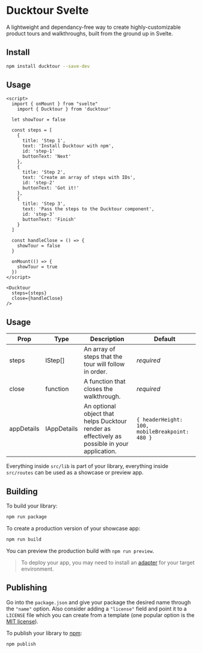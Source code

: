 # Ducktour Svelte

A lightweight and dependancy-free way to create highly-customizable product tours and walkthroughs, built from the ground up in Svelte.

## Install

```bash
npm install ducktour --save-dev
```

## Usage

```svelte
<script>
  import { onMount } from "svelte"
	import { Ducktour } from 'ducktour'

  let showTour = false
	
  const steps = [
    {
      title: 'Step 1',
      text: 'Install Ducktour with npm',
      id: 'step-1'
      buttonText: 'Next'
    },
    {
      title: 'Step 2',
      text: 'Create an array of steps with IDs',
      id: 'step-2'
      buttonText: 'Got it!'
    },
    {
      title: 'Step 3',
      text: 'Pass the steps to the Ducktour component',
      id: 'step-3'
      buttonText: 'Finish'
    }
  ]

  const handleClose = () => {
    showTour = false
  }

  onMount(() => {
    showTour = true
  })
</script>

<Ducktour
  steps={steps}
  close={handleClose}
/>
```

## Usage

| Prop | Type | Description | Default |
| ---- | ---- | ----------- | ------- |
| steps | IStep[] | An array of steps that the tour will follow in order. | *required* |
| close | function | A function that closes the walkthrough. | *required* |
| appDetails | IAppDetails | An optional object that helps Ducktour render as effectively as possible in your application. | ```{ headerHeight: 100, mobileBreakpoint: 480 }``` |

Everything inside `src/lib` is part of your library, everything inside `src/routes` can be used as a showcase or preview app.

## Building

To build your library:

```bash
npm run package
```

To create a production version of your showcase app:

```bash
npm run build
```

You can preview the production build with `npm run preview`.

> To deploy your app, you may need to install an [adapter](https://kit.svelte.dev/docs/adapters) for your target environment.

## Publishing

Go into the `package.json` and give your package the desired name through the `"name"` option. Also consider adding a `"license"` field and point it to a `LICENSE` file which you can create from a template (one popular option is the [MIT license](https://opensource.org/license/mit/)).

To publish your library to [npm](https://www.npmjs.com):

```bash
npm publish
```
